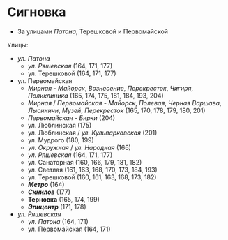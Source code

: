 # Сигновка

* За улицами *Патона*, Терешковой и Первомайской

Улицы:

* *ул. Патона*
  * *ул. Ряшевская* (164, 171, 177)
  * ул. Терешковой (164, 171, 177)
* ул. Первомайская
  * *Мирная* - *Майорск*, *Вознесение*, *Перекресток*, *Чигиря*, *Поликлиника* (165, 174, 175, 181, 184, 193, 204)
  * *Мирная* / *Первомайская* - *Майорск*, *Полевая*, *Черная Варшава*, *Лысиничи*, *Музей*, *Перекресток* (165, 170, 178, 179, 180, 201)
  * *Первомайская* - *Бирки* (204)
  * ул. Люблинская (175)
  * ул. Люблинская / *ул. Кульпарковская* (201)
  * ул. Мудрого (180, 199)
  * *ул. Окружная* / *ул. Народная* (166)
  * *ул. Ряшевская* (164, 171, 177)
  * ул. Санаторная (160, 166, 179, 181, 182)
  * ул. Светлая (161, 163, 168, 170, 173, 184, 193)
  * ул. Терешковой (160, 161, 163, 168, 173, 182)
  * ***Метро*** (164)
  * ***Скнилов*** (177)
  * **Терновка** (165, 174, 199)
  * ***Эпицентр*** (171, 178)
* *ул. Ряшевская*
  * *ул. Патона* (164, 171)
  * ул. Первомайская (164, 171)
